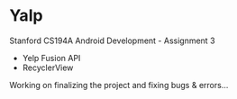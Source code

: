 # Yalp
Stanford CS194A Android Development - Assignment 3

- Yelp Fusion API
- RecyclerView

Working on finalizing the project and fixing bugs & errors...
